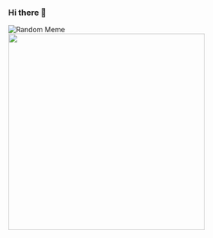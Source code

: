 ### Hi there 👋
![Random Meme]({{RANDOM_MEME_URL}})
<img src='https://res.cloudinary.com/practicaldev/image/fetch/s--wdEA01kw--/c_limit%2Cf_auto%2Cfl_progressive%2Cq_66%2Cw_880/https://dev-to-uploads.s3.amazonaws.com/uploads/articles/izetlw0xarzwi55cp392.gif' style="height: 400px;"/>
<!--
**nikrp/nikrp** is a ✨ _special_ ✨ repository because its `README.md` (this file) appears on your GitHub profile.

Here are some ideas to get you started:

- 🔭 I’m currently working on ...
- 🌱 I’m currently learning ...
- 👯 I’m looking to collaborate on ...
- 🤔 I’m looking for help with ...
- 💬 Ask me about ...
- 📫 How to reach me: ...
- 😄 Pronouns: ...
- ⚡ Fun fact: ...
-->
